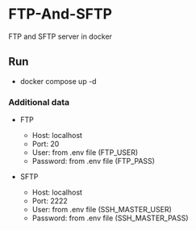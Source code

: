 # FTP-And-SFTP

FTP and SFTP server in docker

## Run

- docker compose up -d

### Additional data

- FTP
  - Host: localhost
  - Port: 20
  - User: from .env file (FTP_USER)
  - Password: from .env file (FTP_PASS)

- SFTP
  - Host: localhost
  - Port: 2222
  - User: from .env file (SSH_MASTER_USER)
  - Password: from .env file (SSH_MASTER_PASS)
